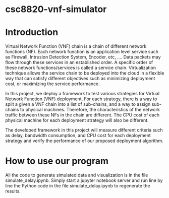 # csc8820-vnf-simulator

# Introduction
Virtual Network Function (VNF) chain is a chain of different network functions (NF). Each network function is an application level service such as Firewall, Intrusion Detection System, Encoder, etc, .... Data packets may flow through these services in an established order. A specific order of these network functions/services is called a service chain. Virtualization technique allows the service chain to be deployed into the cloud in a flexible way that can satisfy different objectives such as minimizing deployment cost, or maximizing the service performance. 

In this project, we deploy a framework to test various strategies for Virtual Network Function (VNF) deployment. For each strategy, there is a way to split a given a VNF chain into a list of sub-chains, and a way to assign sub-chains to physical machines. Therefore, the characteristics of the network traffic between these NFs in the chain are different. The CPU cost of each physical machine for each deployment strategy will also be different.

The developed framework in this project will measure different criteria such as delay, bandwidth consumption, and CPU cost for each deployment strategy and verify the performance of our proposed deployment algorithm.

# How to use our program
All the code to generate simulated data and visualization is in the file simulate_delay.ipynb. Simply start a jupyter notebook server and run line by line the Python code in the file simulate_delay.ipynb to regenerate the results.
